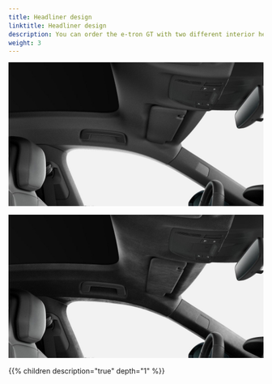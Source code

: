 ```yaml
---
title: Headliner design
linktitle: Headliner design
description: You can order the e-tron GT with two different interior headliner colors
weight: 3
---
```


![Roof](headliner_black.jpg "Standard black roof option 6NJ")

![Roof](headliner_dinamica.jpg "Dinamica roof Option 6NC")

{{% children description="true" depth="1" %}}